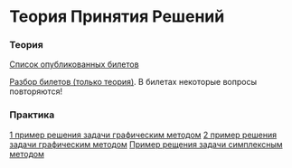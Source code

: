 # Теория Принятия Решений

### Теория

[Список опубликованных билетов](https://github.com/Soup-o-Stat/MIREA-SEM-4-EXAM/blob/main/%D0%9C%D0%B0%D1%82%D0%B5%D1%80%D0%B8%D0%B0%D0%BB%D1%8B/%D0%A2%D0%9F%D0%A0/%D0%91%D0%B8%D0%BB%D0%B5%D1%82%D1%8B.pdf)

[Разбор билетов (только теория)](https://github.com/Soup-o-Stat/MIREA-SEM-4-EXAM/blob/main/%D0%9C%D0%B0%D1%82%D0%B5%D1%80%D0%B8%D0%B0%D0%BB%D1%8B/%D0%A2%D0%9F%D0%A0/%D0%91%D0%B8%D0%BB%D0%B5%D1%82%D1%8B.md). В билетах некоторые вопросы повторяются!

### Практика

[1 пример решения задачи графическим методом](https://github.com/Soup-o-Stat/MIREA-SEM-4-EXAM/blob/main/%D0%9C%D0%B0%D1%82%D0%B5%D1%80%D0%B8%D0%B0%D0%BB%D1%8B/%D0%A2%D0%9F%D0%A0/%D0%BF%D1%80%D0%B8%D0%BC%D0%B5%D1%80_%D1%80%D0%B5%D1%88%D0%B5%D0%BD%D0%B8%D1%8F_%D0%B3%D1%80%D0%B0%D1%84%D0%B8%D1%87%D0%B5%D1%81%D0%BA%D0%BE%D0%B9_%D0%B7%D0%B0%D0%B4%D0%B0%D1%87%D0%B8.png)
[2 пример решения задачи графическим методом](https://github.com/Soup-o-Stat/MIREA-SEM-4-EXAM/blob/main/%D0%9C%D0%B0%D1%82%D0%B5%D1%80%D0%B8%D0%B0%D0%BB%D1%8B/%D0%A2%D0%9F%D0%A0/%D0%B3%D1%80%D0%B0%D1%84_2.png)
[Пример рещения задачи симплексным методом](https://github.com/Soup-o-Stat/MIREA-SEM-4-EXAM/blob/main/%D0%9C%D0%B0%D1%82%D0%B5%D1%80%D0%B8%D0%B0%D0%BB%D1%8B/%D0%A2%D0%9F%D0%A0/%D1%81%D0%B8%D0%BC%D0%BF%D0%BB%D0%B5%D0%BA%D1%81.png)
